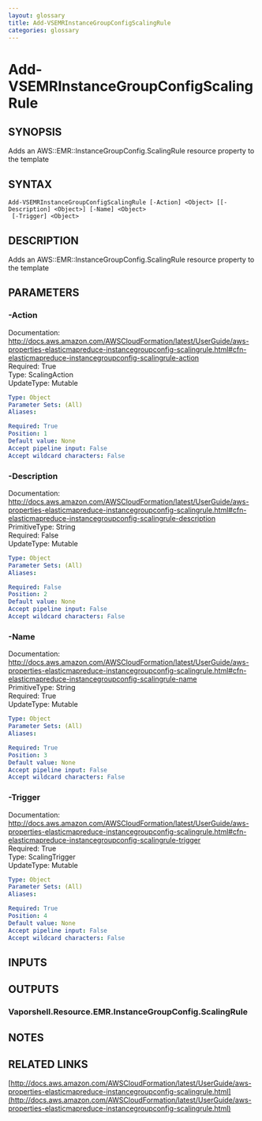```yaml
---
layout: glossary
title: Add-VSEMRInstanceGroupConfigScalingRule
categories: glossary
---
```


# Add-VSEMRInstanceGroupConfigScalingRule

## SYNOPSIS
Adds an AWS::EMR::InstanceGroupConfig.ScalingRule resource property to the template

## SYNTAX

```
Add-VSEMRInstanceGroupConfigScalingRule [-Action] <Object> [[-Description] <Object>] [-Name] <Object>
 [-Trigger] <Object>
```

## DESCRIPTION
Adds an AWS::EMR::InstanceGroupConfig.ScalingRule resource property to the template

## PARAMETERS

### -Action
Documentation: http://docs.aws.amazon.com/AWSCloudFormation/latest/UserGuide/aws-properties-elasticmapreduce-instancegroupconfig-scalingrule.html#cfn-elasticmapreduce-instancegroupconfig-scalingrule-action    
Required: True    
Type: ScalingAction    
UpdateType: Mutable

```yaml
Type: Object
Parameter Sets: (All)
Aliases: 

Required: True
Position: 1
Default value: None
Accept pipeline input: False
Accept wildcard characters: False
```

### -Description
Documentation: http://docs.aws.amazon.com/AWSCloudFormation/latest/UserGuide/aws-properties-elasticmapreduce-instancegroupconfig-scalingrule.html#cfn-elasticmapreduce-instancegroupconfig-scalingrule-description    
PrimitiveType: String    
Required: False    
UpdateType: Mutable

```yaml
Type: Object
Parameter Sets: (All)
Aliases: 

Required: False
Position: 2
Default value: None
Accept pipeline input: False
Accept wildcard characters: False
```

### -Name
Documentation: http://docs.aws.amazon.com/AWSCloudFormation/latest/UserGuide/aws-properties-elasticmapreduce-instancegroupconfig-scalingrule.html#cfn-elasticmapreduce-instancegroupconfig-scalingrule-name    
PrimitiveType: String    
Required: True    
UpdateType: Mutable

```yaml
Type: Object
Parameter Sets: (All)
Aliases: 

Required: True
Position: 3
Default value: None
Accept pipeline input: False
Accept wildcard characters: False
```

### -Trigger
Documentation: http://docs.aws.amazon.com/AWSCloudFormation/latest/UserGuide/aws-properties-elasticmapreduce-instancegroupconfig-scalingrule.html#cfn-elasticmapreduce-instancegroupconfig-scalingrule-trigger    
Required: True    
Type: ScalingTrigger    
UpdateType: Mutable

```yaml
Type: Object
Parameter Sets: (All)
Aliases: 

Required: True
Position: 4
Default value: None
Accept pipeline input: False
Accept wildcard characters: False
```

## INPUTS

## OUTPUTS

### Vaporshell.Resource.EMR.InstanceGroupConfig.ScalingRule

## NOTES

## RELATED LINKS

[http://docs.aws.amazon.com/AWSCloudFormation/latest/UserGuide/aws-properties-elasticmapreduce-instancegroupconfig-scalingrule.html](http://docs.aws.amazon.com/AWSCloudFormation/latest/UserGuide/aws-properties-elasticmapreduce-instancegroupconfig-scalingrule.html)

